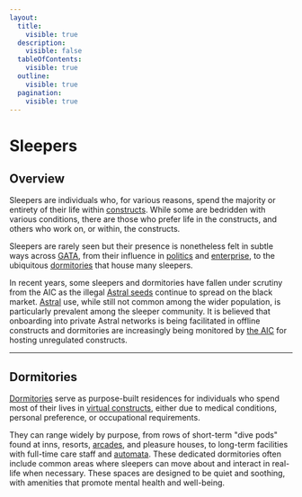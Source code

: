 ```yaml
---
layout:
  title:
    visible: true
  description:
    visible: false
  tableOfContents:
    visible: true
  outline:
    visible: true
  pagination:
    visible: true
---
```


# Sleepers

## **Overview**

Sleepers are individuals who, for various reasons, spend the majority or entirety of their life within [constructs](../../science-and-tech/constructs.md). While some are bedridden with various conditions, there are those who prefer life in the constructs, and others who work on, or within, the constructs.

Sleepers are rarely seen but their presence is nonetheless felt in subtle ways across [GATA](../the-basics.md), from their influence in [politics](../politics/governance.md#the-third-quorum) and [enterprise](../enterprise/), to the ubiquitous [dormitories](sleepers.md#dormitories) that house many sleepers.

In recent years, some sleepers and dormitories have fallen under scrutiny from the AIC as the illegal [Astral seeds](../../science-and-tech/the-astral.md#astral-seeds) continue to spread on the black market. [Astral](../../science-and-tech/the-astral.md) use, while still not common among the wider population, is particularly prevalent among the sleeper community. It is believed that onboarding into private Astral networks is being facilitated in offline constructs and dormitories are increasingly being monitored by [the AIC](../institutions/atlan-information-control.md) for hosting unregulated constructs.

***

## Dormitories

[Dormitories](sleepers.md#dormitories) serve as purpose-built residences for individuals who spend most of their lives in [virtual constructs](../../science-and-tech/constructs.md#virtual-constructs), either due to medical conditions, personal preference, or occupational requirements.

They can range widely by purpose, from rows of short-term "dive pods" found at inns, resorts, [arcades](../underground-scene/arcades.md), and pleasure houses, to long-term facilities with full-time care staff and [automata](../../science-and-tech/automata.md). These dedicated dormitories often include common areas where sleepers can move about and interact in real-life when necessary. These spaces are designed to be quiet and soothing, with amenities that promote mental health and well-being.
